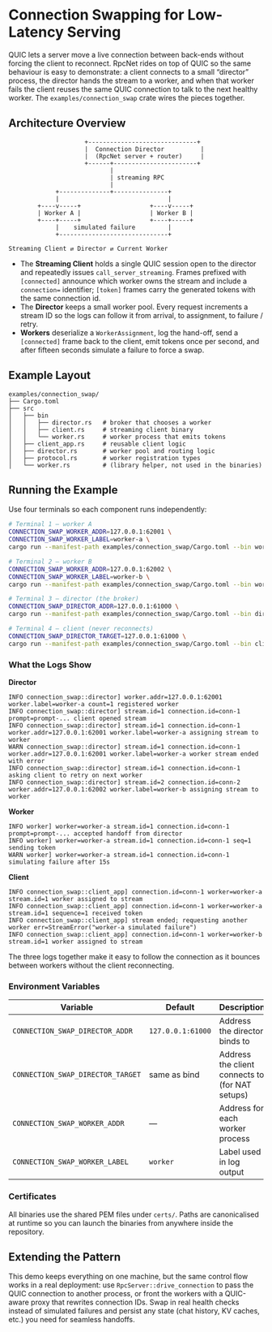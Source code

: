 # Connection Swapping for Low-Latency Serving

QUIC lets a server move a live connection between back-ends without forcing the
client to reconnect. RpcNet rides on top of QUIC so the same behaviour is easy
to demonstrate: a client connects to a small “director” process, the director
hands the stream to a worker, and when that worker fails the client reuses the
same QUIC connection to talk to the next healthy worker. The
`examples/connection_swap` crate wires the pieces together.

## Architecture Overview

```
                     +------------------------------+
                     |  Connection Director          |
                     |  (RpcNet server + router)     |
                     +------+-----------------------+
                            |
                            | streaming RPC
                            |
             +--------------+---------------+
             |                              |
        +----v-----+                   +----v-----+
        | Worker A |                   | Worker B |
        +----+-----+                   +----+-----+
             |    simulated failure         |
             +------------------------------+

Streaming Client ⇄ Director ⇄ Current Worker
```

* The **Streaming Client** holds a single QUIC session open to the director and
  repeatedly issues `call_server_streaming`. Frames prefixed with `[connected]`
  announce which worker owns the stream and include a `connection=` identifier;
  `[token]` frames carry the generated tokens with the same connection id.
* The **Director** keeps a small worker pool. Every request increments a stream
  ID so the logs can follow it from arrival, to assignment, to failure / retry.
* **Workers** deserialize a `WorkerAssignment`, log the hand-off, send a
  `[connected]` frame back to the client, emit tokens once per second, and after
  fifteen seconds simulate a failure to force a swap.

## Example Layout

```
examples/connection_swap/
├── Cargo.toml
├── src
│   ├── bin
│   │   ├── director.rs   # broker that chooses a worker
│   │   ├── client.rs     # streaming client binary
│   │   └── worker.rs     # worker process that emits tokens
│   ├── client_app.rs     # reusable client logic
│   ├── director.rs       # worker pool and routing logic
│   ├── protocol.rs       # worker registration types
│   └── worker.rs         # (library helper, not used in the binaries)
```

## Running the Example

Use four terminals so each component runs independently:

```bash
# Terminal 1 – worker A
CONNECTION_SWAP_WORKER_ADDR=127.0.0.1:62001 \
CONNECTION_SWAP_WORKER_LABEL=worker-a \
cargo run --manifest-path examples/connection_swap/Cargo.toml --bin worker

# Terminal 2 – worker B
CONNECTION_SWAP_WORKER_ADDR=127.0.0.1:62002 \
CONNECTION_SWAP_WORKER_LABEL=worker-b \
cargo run --manifest-path examples/connection_swap/Cargo.toml --bin worker

# Terminal 3 – director (the broker)
CONNECTION_SWAP_DIRECTOR_ADDR=127.0.0.1:61000 \
cargo run --manifest-path examples/connection_swap/Cargo.toml --bin director

# Terminal 4 – client (never reconnects)
CONNECTION_SWAP_DIRECTOR_TARGET=127.0.0.1:61000 \
cargo run --manifest-path examples/connection_swap/Cargo.toml --bin client
```

### What the Logs Show

**Director**

```
INFO connection_swap::director] worker.addr=127.0.0.1:62001 worker.label=worker-a count=1 registered worker
INFO connection_swap::director] stream.id=1 connection.id=conn-1 prompt=prompt-... client opened stream
INFO connection_swap::director] stream.id=1 connection.id=conn-1 worker.addr=127.0.0.1:62001 worker.label=worker-a assigning stream to worker
WARN connection_swap::director] stream.id=1 connection.id=conn-1 worker.addr=127.0.0.1:62001 worker.label=worker-a worker stream ended with error
INFO connection_swap::director] stream.id=1 connection.id=conn-1 asking client to retry on next worker
INFO connection_swap::director] stream.id=2 connection.id=conn-2 worker.addr=127.0.0.1:62002 worker.label=worker-b assigning stream to worker
```

**Worker**

```
INFO worker] worker=worker-a stream.id=1 connection.id=conn-1 prompt=prompt-... accepted handoff from director
INFO worker] worker=worker-a stream.id=1 connection.id=conn-1 seq=1 sending token
WARN worker] worker=worker-a stream.id=1 connection.id=conn-1 simulating failure after 15s
```

**Client**

```
INFO connection_swap::client_app] connection.id=conn-1 worker=worker-a stream.id=1 worker assigned to stream
INFO connection_swap::client_app] connection.id=conn-1 worker=worker-a stream.id=1 sequence=1 received token
INFO connection_swap::client_app] stream ended; requesting another worker err=StreamError("worker-a simulated failure")
INFO connection_swap::client_app] connection.id=conn-1 worker=worker-b stream.id=1 worker assigned to stream
```

The three logs together make it easy to follow the connection as it bounces
between workers without the client reconnecting.

### Environment Variables

| Variable                          | Default           | Description                                     |
|-----------------------------------|-------------------|-------------------------------------------------|
| `CONNECTION_SWAP_DIRECTOR_ADDR`   | `127.0.0.1:61000` | Address the director binds to                   |
| `CONNECTION_SWAP_DIRECTOR_TARGET` | same as bind      | Address the client connects to (for NAT setups) |
| `CONNECTION_SWAP_WORKER_ADDR`     | —                 | Address for each worker process                 |
| `CONNECTION_SWAP_WORKER_LABEL`    | `worker`          | Label used in log output                        |

### Certificates

All binaries use the shared PEM files under `certs/`. Paths are canonicalised at
runtime so you can launch the binaries from anywhere inside the repository.

## Extending the Pattern

This demo keeps everything on one machine, but the same control flow works in a
real deployment: use `RpcServer::drive_connection` to pass the QUIC connection to
another process, or front the workers with a QUIC-aware proxy that rewrites
connection IDs. Swap in real health checks instead of simulated failures and
persist any state (chat history, KV caches, etc.) you need for seamless
handoffs.
